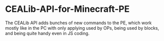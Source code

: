 # CEALib-API-for-Minecraft-PE
The CEALib API adds bunches of new commands to the PE, which work mostly like in the PC with only applying used by OPs, being used by blocks, and being quite handy even in JS coding.
